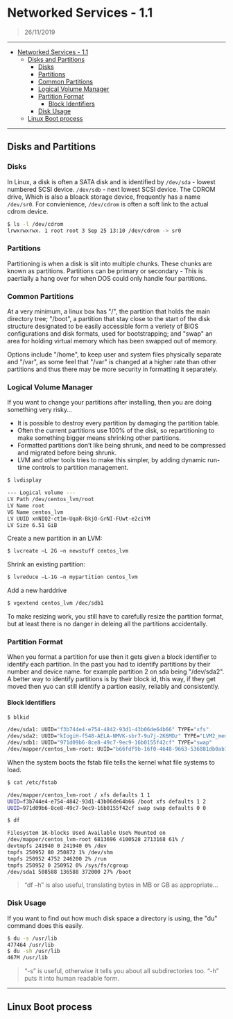 # Networked Services - 1.1

> 26/11/2019

----

- [Networked Services - 1.1](#networked-services---11)
  - [Disks and Partitions](#disks-and-partitions)
    - [Disks](#disks)
    - [Partitions](#partitions)
    - [Common Partitions](#common-partitions)
    - [Logical Volume Manager](#logical-volume-manager)
    - [Partition Format](#partition-format)
      - [Block Identifiers](#block-identifiers)
    - [Disk Usage](#disk-usage)
  - [Linux Boot process](#linux-boot-process)

----

## Disks and Partitions

### Disks

In Linux, a disk is often a SATA disk and is identified by `/dev/sda` - lowest numbered SCSI device. `/dev/sdb` - next lowest SCSI device. The CDROM drive, Which is also a bloack storage device, frequently has a name `/dev/sr0`. For convienience, `/dev/cdrom` is often a soft link to the actual cdrom device.

```bash
$ ls -l /dev/cdrom
lrwxrwxrwx. 1 root root 3 Sep 25 13:10 /dev/cdrom -> sr0
```

### Partitions

Partitioning is when a disk is slit into multiple chunks. These chunks are known as partitions. Partitions can be primary or secondary - This is paertially a hang over for when DOS could only handle four partitions.

### Common Partitions

At a very minimum, a linux box has "/", the partition that holds the main directory tree; "/boot", a partition that stay close to the start of the disk structure designated to be easily accessible form a veriety of BIOS configurations and disk formats, used for bootstrapping; and "swap" an area for holding virtual memory which has been swapped out of memory.

Options include "/home", to keep user and system files physically separate and "/var", as some feel that "/var" is changed at a higher rate than other partitions and thus there may be more security in formatting it separately.

### Logical Volume Manager

If you want to change your partitions after installing, then you are
doing something very risky…

- It is possible to destroy every partition by damaging the partition table.
- Often the current partitions use 100% of the disk, so repartitioning to make something bigger means shrinking other partitions.
- Formatted partitions don’t like being shrunk, and need to be compressed and migrated before being shrunk.
- LVM and other tools tries to make this simpler, by adding dynamic run-time controls to partition management.

```bash
$ lvdisplay

--- Logical volume ---
LV Path /dev/centos_lvm/root
LV Name root
VG Name centos_lvm
LV UUID xnNIQ2-ct1m-UqaR-BkjO-GrNI-FUwt-e2ciYM
LV Size 6.51 GiB
```

Create a new partition in an LVM:

```bash
$ lvcreate –L 2G –n newstuff centos_lvm
```

Shrink an existing partition:

```bash
$ lvreduce –L-1G –n mypartition centos_lvm
```

Add a new harddrive

```bash
$ vgextend centos_lvm /dec/sdb1
```

To make resizing work, you still have to carefully resize the partition format, but at least there is no danger in deleing all the partitions accidentally.

### Partition Format

When you format a partition for use then it gets given a block identifier to identify each partition. In the past you had to identify partitions by their number and device name. for example partition 2 on sda being "/dev/sda2". A better way to identify partitions is by their block id, this way, if they get moved then yuo can still identify a partion easily, reliably and consistently.

#### Block Identifiers

```bash
$ blkid

/dev/sda1: UUID="f3b744e4-e754-4842-93d1-43b06de64b66" TYPE="xfs"
/dev/sda2: UUID="kIogiH-f548-AELA-NMVK-sbr7-9u7j-2K6MDz" TYPE="LVM2_member"
/dev/sdb1: UUID="971d09b6-8ce8-49c7-9ec9-16b0155f42cf" TYPE="swap"
/dev/mapper/centos_lvm-root: UUID="b66fdf9b-16f0-4648-9663-536881db0ab1" TYPE="xfs“
```

When the system boots the fstab file tells the kernel what file systems to load.

```bash
$ cat /etc/fstab

/dev/mapper/centos_lvm-root / xfs defaults 1 1
UUID=f3b744e4-e754-4842-93d1-43b06de64b66 /boot xfs defaults 1 2
UUID=971d09b6-8ce8-49c7-9ec9-16b0155f42cf swap swap defaults 0 0
```

```bash
$ df

Filesystem 1K-blocks Used Available Use% Mounted on
/dev/mapper/centos_lvm-root 6813696 4100528 2713168 61% /
devtmpfs 241940 0 241940 0% /dev
tmpfs 250952 80 250872 1% /dev/shm
tmpfs 250952 4752 246200 2% /run
tmpfs 250952 0 250952 0% /sys/fs/cgroup
/dev/sda1 508588 136588 372000 27% /boot
```

> “df –h” is also useful, translating bytes in MB or GB as appropriate…

### Disk Usage

If you want to find out how much disk space a directory is using, the "du" command does this easily.

```bash
$ du -s /usr/lib
477464 /usr/lib
$ du -sh /usr/lib
467M /usr/lib
```

> “-s” is useful, otherwise it tells you about all subdirectories too.
> “-h” puts it into human readable form.

----

## Linux Boot process
